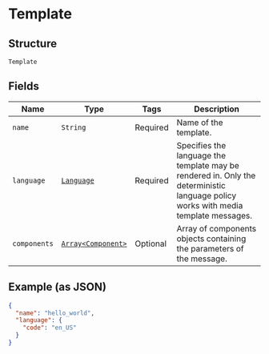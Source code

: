 
# Template

## Structure

`Template`

## Fields

| Name | Type | Tags | Description |
|  --- | --- | --- | --- |
| `name` | `String` | Required | Name of the template. |
| `language` | [`Language`](../../doc/models/language.md) | Required | Specifies the language the template may be rendered in. Only the deterministic language policy works with media template messages. |
| `components` | [`Array<Component>`](../../doc/models/component.md) | Optional | Array of components objects containing the parameters of the message. |

## Example (as JSON)

```json
{
  "name": "hello_world",
  "language": {
    "code": "en_US"
  }
}
```

